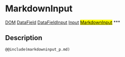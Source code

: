 # MarkdownInput
<span class="inheritance">
<a href="#Documentation/core/dom">DOM</a>
<a class="inheritance" href="#Documentation/elements/datafield">DataField</a>
<a class="inheritance" href="#Documentation/elements/datafieldinput">DataFieldInput</a>
<a class="inheritance" href="#Documentation/elements/input/input">Input</a>
<a class="inheritance" href="#Documentation/elements/input/markdowninput"><mark>MarkdownInput</mark></a>
</span>
***

## Description

```div-parameter
@@include(markdowninput_p.md)
```